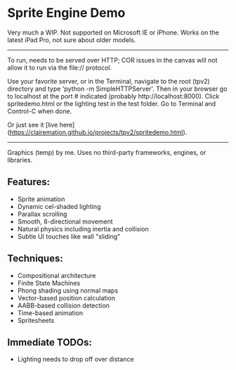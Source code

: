 # Sprite Engine Demo

Very much a WIP. Not supported on Microsoft IE or iPhone. Works on the latest iPad Pro, not sure about older models.

---

To run, needs to be served over HTTP; COR issues in the canvas will not allow it to run via the file:// protocol.

Use your favorite server, or in the Terminal, navigate to the root (tpv2) directory and type 'python -m SimpleHTTPServer'. Then in your browser go to localhost at the port # indicated (probably http://localhost:8000). Click spritedemo.html or the lighting test in the test folder. Go to Terminal and Control-C when done.

Or just see it [live here] (https://clairemation.github.io/projects/tpv2/spritedemo.html).

---

Graphics (temp) by me. Uses no third-party frameworks, engines, or libraries.

## Features:

- Sprite animation
- Dynamic cel-shaded lighting
- Parallax scrolling
- Smooth, 8-directional movement
- Natural physics including inertia and collision
- Subtle UI touches like wall "sliding"

## Techniques:

- Compositional architecture
- Finite State Machines
- Phong shading using normal maps
- Vector-based position calculation
- AABB-based collision detection
- Time-based animation
- Spritesheets

## Immediate TODOs:

- Lighting needs to drop off over distance